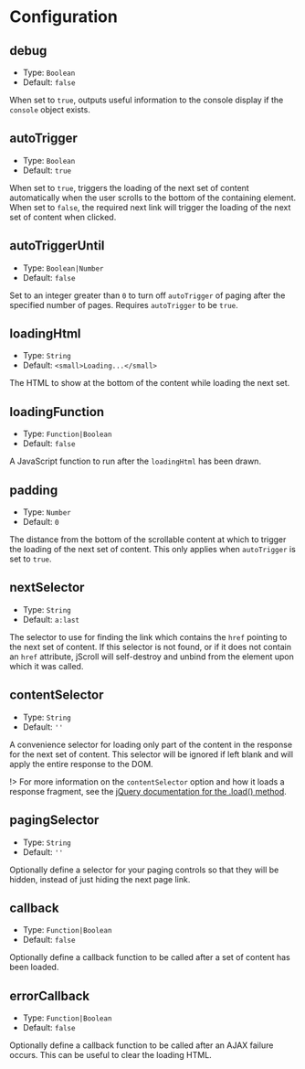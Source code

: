 # Configuration

## debug

- Type: `Boolean`
- Default: `false`

When set to `true`, outputs useful information to the console display if the `console` object exists.

## autoTrigger

- Type: `Boolean`
- Default: `true`

When set to `true`, triggers the loading of the next set of content automatically when the user scrolls to the bottom of the containing element. When set to `false`, the required next link will trigger the loading of the next set of content when clicked.

## autoTriggerUntil

- Type: `Boolean|Number`
- Default: `false`

Set to an integer greater than `0` to turn off `autoTrigger` of paging after the specified number of pages. Requires `autoTrigger` to be `true`.

## loadingHtml

- Type: `String`
- Default: `<small>Loading...</small>`

The HTML to show at the bottom of the content while loading the next set.

## loadingFunction

- Type: `Function|Boolean`
- Default: `false`

A JavaScript function to run after the `loadingHtml` has been drawn.

## padding

- Type: `Number`
- Default: `0`

The distance from the bottom of the scrollable content at which to trigger the loading of the next set of content. This only applies when `autoTrigger` is set to `true`.

## nextSelector

- Type: `String`
- Default: `a:last`

The selector to use for finding the link which contains the `href` pointing to the next set of content. If this selector is not found, or if it does not contain an `href` attribute, jScroll will self-destroy and unbind from the element upon which it was called.

## contentSelector

- Type: `String`
- Default: `''`

A convenience selector for loading only part of the content in the response for the next set of content. This selector will be ignored if left blank and will apply the entire response to the DOM.

!> For more information on the `contentSelector` option and how it loads a response fragment, see the [jQuery documentation for the .load() method](http://api.jquery.com/load/).

## pagingSelector

- Type: `String`
- Default: `''`

Optionally define a selector for your paging controls so that they will be hidden, instead of just hiding the next page link.

## callback

- Type: `Function|Boolean`
- Default: `false`

Optionally define a callback function to be called after a set of content has been loaded.

## errorCallback

- Type: `Function|Boolean`
- Default: `false`

Optionally define a callback function to be called after an AJAX failure occurs.  This can be useful to clear the loading HTML.